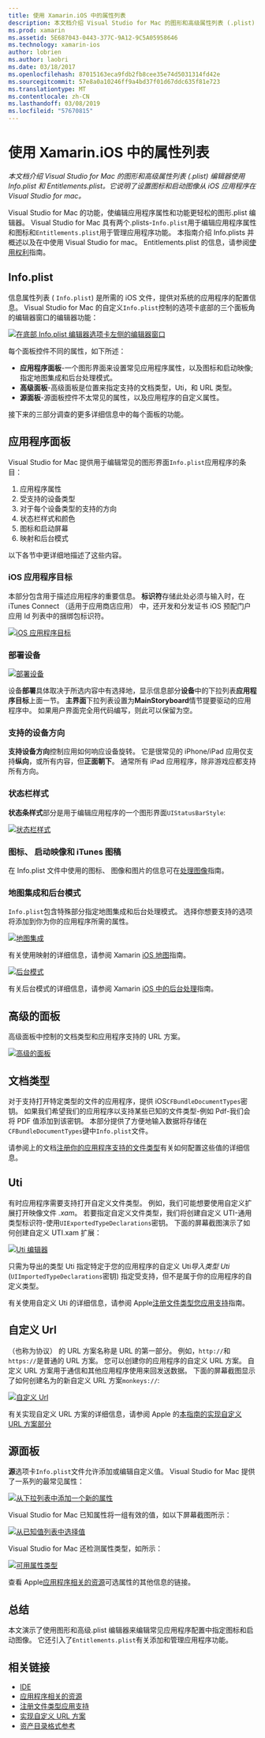 ```yaml
---
title: 使用 Xamarin.iOS 中的属性列表
description: 本文档介绍 Visual Studio for Mac 的图形和高级属性列表 (.plist) 编辑器使用 Info.plist 和 Entitlements.plist。 它说明了设置图标和启动图像从 iOS 应用程序在 Visual Studio for mac。
ms.prod: xamarin
ms.assetid: 5E687043-0443-377C-9A12-9C5A05958646
ms.technology: xamarin-ios
author: lobrien
ms.author: laobri
ms.date: 03/18/2017
ms.openlocfilehash: 87015163eca9fdb2fb8cee35e74d5031314fd42e
ms.sourcegitcommit: 57e8a0a10246ff9a4bd37f01d67ddc635f81e723
ms.translationtype: MT
ms.contentlocale: zh-CN
ms.lasthandoff: 03/08/2019
ms.locfileid: "57670815"
---
```

# <a name="working-with-property-lists-in-xamarinios"></a>使用 Xamarin.iOS 中的属性列表

_本文档介绍 Visual Studio for Mac 的图形和高级属性列表 (.plist) 编辑器使用 Info.plist 和 Entitlements.plist。它说明了设置图标和启动图像从 iOS 应用程序在 Visual Studio for mac。_

Visual Studio for Mac 的功能，使编辑应用程序属性和功能更轻松的图形.plist 编辑器。 Visual Studio for Mac 具有两个.plists-`Info.plist`用于编辑应用程序属性和图标和`Entitlements.plist`用于管理应用程序功能。 本指南介绍 Info.plists 并概述以及在中使用 Visual Studio for mac。 Entitlements.plist 的信息，请参阅[使用权利](~/ios/deploy-test/provisioning/entitlements.md)指南。

## <a name="infoplist"></a>Info.plist

信息属性列表 ( `Info.plist`) 是所需的 iOS 文件，提供对系统的应用程序的配置信息。 Visual Studio for Mac 的自定义`Info.plist`控制的选项卡底部的三个面板角的编辑器窗口的编辑器功能：

 [![](property-lists-images/tabs.png "在底部 Info.plist 编辑器选项卡左侧的编辑器窗口")](property-lists-images/tabs.png#lightbox)

每个面板控件不同的属性，如下所述：

-  **应用程序面板**-一个图形界面来设置常见应用程序属性，以及图标和启动映像; 指定地图集成和后台处理模式。
-  **高级面板**-高级面板是位置来指定支持的文档类型，Uti，和 URL 类型。
-  **源面板**-源面板控件不太常见的属性，以及应用程序的自定义属性。


接下来的三部分调查的更多详细信息中的每个面板的功能。

## <a name="application-panel"></a>应用程序面板

Visual Studio for Mac 提供用于编辑常见的图形界面`Info.plist`应用程序的条目：

1.  应用程序属性
1.  受支持的设备类型
1.  对于每个设备类型的支持的方向
1.  状态栏样式和颜色
1.  图标和启动屏幕
1.  映射和后台模式


以下各节中更详细地描述了这些内容。

 <a name="iOS_Application_Target" />


### <a name="ios-application-target"></a>iOS 应用程序目标

本部分包含用于描述应用程序的重要信息。
**标识符**存储此处必须与输入时，在 iTunes Connect （适用于应用商店应用） 中，还开发和分发证书 iOS 预配门户应用 Id 列表中的捆绑包标识符。

 [![](property-lists-images/image24.png "iOS 应用程序目标")](property-lists-images/image24.png#lightbox)

### <a name="device-deployment"></a>部署设备

 [![](property-lists-images/deployment.png "部署设备")](property-lists-images/deployment.png#lightbox)

设备**部署**具体取决于所选内容中有选择地，显示信息部分**设备**中的下拉列表**应用程序目标**上面一节。 **主界面**下拉列表设置为**MainStoryboard**情节提要驱动的应用程序中。 如果用户界面完全用代码编写，则此可以保留为空。

### <a name="supported-device-orientations"></a>支持的设备方向

 **支持设备方向**控制应用如何响应设备旋转。 它是很常见的 iPhone/iPad 应用仅支持**纵向**，或所有内容，但**正面朝下**。 通常所有 iPad 应用程序，除非游戏应都支持所有方向。

### <a name="status-bar-styles"></a>状态栏样式

**状态条样式**部分是用于编辑应用程序的一个图形界面`UIStatusBarStyle`:

 [![](property-lists-images/status.png "状态栏样式")](property-lists-images/status.png#lightbox)

 <a name="Icons" />


### <a name="icons-launch-images-and-itunes-artwork"></a>图标、 启动映像和 iTunes 图稿

在 Info.plist 文件中使用的图标、 图像和图片的信息可在[处理图像](~/ios/app-fundamentals/images-icons/index.md)指南。




### <a name="maps-integration-and-background-modes"></a>地图集成和后台模式

`Info.plist`包含特殊部分指定地图集成和后台处理模式。 选择你想要支持的选项将添加到你为你的应用程序所需的属性。

 [![](property-lists-images/maps.png "地图集成")](property-lists-images/maps.png#lightbox)

有关使用映射的详细信息，请参阅 Xamarin [iOS 地图](~/ios/user-interface/controls/ios-maps/index.md)指南。

 [![](property-lists-images/bging.png "后台模式")](property-lists-images/bging.png#lightbox)

有关后台模式的详细信息，请参阅 Xamarin [iOS 中的后台处理](~/ios/app-fundamentals/backgrounding/introduction-to-backgrounding-in-ios.md)指南。

## <a name="advanced-panel"></a>高级的面板

高级面板中控制的文档类型和应用程序支持的 URL 方案。

 [![](property-lists-images/image34.png "高级的面板")](property-lists-images/image34.png#lightbox)

 <a name="Document_Types" />


## <a name="document-types"></a>文档类型

对于支持打开特定类型的文件的应用程序，提供 iOS`CFBundleDocumentTypes`密钥。 如果我们希望我们的应用程序以支持某些已知的文件类型-例如 Pdf-我们会将 PDF 值添加到该密钥。 本部分提供了方便地输入数据将存储在`CFBundleDocumentTypes`键中`Info.plist`文件。

请参阅上的文档[注册你的应用程序支持的文件类型](https://developer.apple.com/library/ios/#documentation/FileManagement/Conceptual/DocumentInteraction_TopicsForIOS/Articles/RegisteringtheFileTypesYourAppSupports.html)有关如何配置这些值的详细信息。

## <a name="utis"></a>Uti

有时应用程序需要支持打开自定义文件类型。 例如，我们可能想要使用自定义扩展打开映像文件 *.xam*。 若要指定自定义文件类型，我们将创建自定义 UTI-通用类型标识符-使用`UIExportedTypeDeclarations`密钥。 下面的屏幕截图演示了如何创建自定义 UTI.xam 扩展：

 [![](property-lists-images/uti.png "Uti 编辑器")](property-lists-images/uti.png#lightbox)

只需为导出的类型 Uti 指定特定于您的应用程序的自定义 Uti*导入类型 Uti* (`UIImportedTypeDeclarations`密钥) 指定受支持，但不是属于你的应用程序的自定义类型。

有关使用自定义 Uti 的详细信息，请参阅 Apple[注册文件类型您应用支持](https://developer.apple.com/library/ios/documentation/FileManagement/Conceptual/understanding_utis/understand_utis_declare/understand_utis_declare.html#//apple_ref/doc/uid/TP40001319-CH204-SW1)指南。

## <a name="custom-urls"></a>自定义 Url

（也称为协议） 的 URL 方案名称是 URL 的第一部分。 例如，`http://`和`https://`是普通的 URL 方案。 您可以创建你的应用程序的自定义 URL 方案。 自定义 URL 方案用于通信和其他应用程序使用来回发送数据。 下面的屏幕截图显示了如何创建名为的新自定义 URL 方案`monkeys://`:

 [![](property-lists-images/url.png "自定义 Url")](property-lists-images/url.png#lightbox)



有关实现自定义 URL 方案的详细信息，请参阅 Apple 的[本指南的实现自定义 URL 方案部分](https://developer.apple.com/library/ios/documentation/iPhone/Conceptual/iPhoneOSProgrammingGuide/AdvancedAppTricks/AdvancedAppTricks.html)

## <a name="source-panel"></a>源面板

**源**选项卡`Info.plist`文件允许添加或编辑自定义值。 Visual Studio for Mac 提供了一系列的最常见属性：

 [![](property-lists-images/image31.png "从下拉列表中添加一个新的属性")](property-lists-images/image31.png#lightbox)

Visual Studio for Mac 已知属性将一组有效的值，如以下屏幕截图所示：

 [![](property-lists-images/image32.png "从已知值列表中选择值")](property-lists-images/image32.png#lightbox)

Visual Studio for Mac 还检测属性类型，如所示：

 [![](property-lists-images/image33.png "可用属性类型")](property-lists-images/image33.png#lightbox)

查看 Apple[应用程序相关的资源](https://developer.apple.com/library/ios/#DOCUMENTATION/iPhone/Conceptual/iPhoneOSProgrammingGuide/App-RelatedResources/App-RelatedResources.html)可选属性的其他信息的链接。

 <a name="Entitlements" />

## <a name="summary"></a>总结

本文演示了使用图形和高级.plist 编辑器来编辑常见应用程序配置中指定图标和启动图像。 它还引入了`Entitlements.plist`有关添加和管理应用程序功能。


## <a name="related-links"></a>相关链接

- [IDE](https://github.com/xamarin/recipes/tree/master/Recipes/cross-platform/ide)
- [应用程序相关的资源](https://developer.apple.com/library/ios/#DOCUMENTATION/iPhone/Conceptual/iPhoneOSProgrammingGuide/App-RelatedResources/App-RelatedResources.html)
- [注册文件类型应用支持](https://developer.apple.com/library/ios/#documentation/FileManagement/Conceptual/DocumentInteraction_TopicsForIOS/Articles/RegisteringtheFileTypesYourAppSupports.html)
- [实现自定义 URL 方案](https://developer.apple.com/library/ios/documentation/iPhone/Conceptual/iPhoneOSProgrammingGuide/AdvancedAppTricks/AdvancedAppTricks.html)
- [资产目录格式参考](https://developer.apple.com/library/archive/documentation/Xcode/Reference/xcode_ref-Asset_Catalog_Format/index.html#//apple_ref/doc/uid/TP40015170-CH18-SW1)
